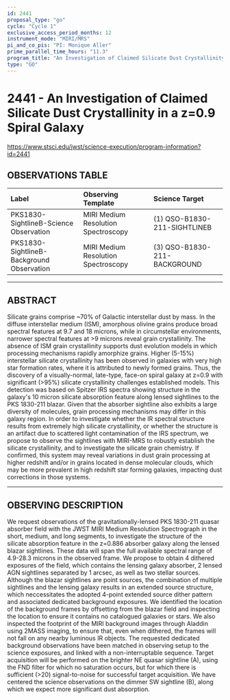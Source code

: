 ```yaml
---
id: 2441
proposal_type: "go"
cycle: "Cycle 1"
exclusive_access_period_months: 12
instrument_mode: "MIRI/MRS"
pi_and_co_pis: "PI: Monique Aller"
prime_parallel_time_hours: "11.3"
program_title: "An Investigation of Claimed Silicate Dust Crystallinity in a z=0.9 Spiral Galaxy"
type: "GO"
---
```

# 2441 - An Investigation of Claimed Silicate Dust Crystallinity in a z=0.9 Spiral Galaxy
https://www.stsci.edu/jwst/science-execution/program-information?id=2441
## OBSERVATIONS TABLE
| Label                                         | Observing Template                | Science Target                     |
| :-------------------------------------------- | :-------------------------------- | :--------------------------------- |
| PKS1830-SightlineB-Science Observation        | MIRI Medium Resolution Spectroscopy | (1) QSO-B1830-211-SIGHTLINEB       |
| PKS1830-SightlineB-Background Observation     | MIRI Medium Resolution Spectroscopy | (3) QSO-B1830-211-BACKGROUND       |

---

## ABSTRACT

Silicate grains comprise ~70% of Galactic interstellar dust by mass. In the diffuse interstellar medium (ISM), amorphous olivine grains produce broad spectral features at 9.7 and 18 microns, while in circumstellar environments, narrower spectral features at >9 microns reveal grain crystallinity. The absence of ISM grain crystallinity supports dust evolution models in which processing mechanisms rapidly amorphize grains. Higher (5-15%) interstellar silicate crystallinity has been observed in galaxies with very high star formation rates, where it is attributed to newly formed grains. Thus, the discovery of a visually-normal, late-type, face-on spiral galaxy at z=0.9 with significant (>95%) silicate crystallinity challenges established models. This detection was based on Spitzer IRS spectra showing structure in the galaxy's 10 micron silicate absorption feature along lensed sightlines to the PKS 1830-211 blazar. Given that the absorber sightline also exhibits a large diversity of molecules, grain processing mechanisms may differ in this galaxy region. In order to investigate whether the IR spectral structure results from extremely high silicate crystallinity, or whether the structure is an artifact due to scattered light contamination of the IRS spectrum, we propose to observe the sightlines with MIRI-MRS to robustly establish the silicate crystallinity, and to investigate the silicate grain chemistry. If confirmed, this system may reveal variations in dust grain processing at higher redshift and/or in grains located in dense molecular clouds, which may be more prevalent in high redshift star forming galaxies, impacting dust corrections in those systems.

---

## OBSERVING DESCRIPTION

We request observations of the gravitationally-lensed PKS 1830-211 quasar absorber field with the JWST MIRI Medium Resolution Spectrograph in the short, medium, and long segments, to investigate the structure of the silicate absorption feature in the z=0.886 absorber galaxy along the lensed blazar sightlines. These data will span the full available spectral range of 4.9-28.3 microns in the observed frame. We propose to obtain 4 dithered exposures of the field, which contains the lensing galaxy absorber, 2 lensed AGN sightlines separated by 1 arcsec, as well as two stellar sources. Although the blazar sightlines are point sources, the combination of multiple sightlines and the lensing galaxy results in an extended source structure, which neccessitates the adopted 4-point extended source dither pattern and associated dedicated background exposures. We identified the location of the background frames by offsetting from the blazar field and inspecting the location to ensure it contains no catalogued galaxies or stars. We also inspected the footprint of the MIRI background images through Aladdin using 2MASS imaging, to ensure that, even when dithered, the frames will not fall on any nearby luminous IR objects. The requested dedicated background observations have been matched in observing setup to the science exposures, and linked with a non-interruptable sequence. Target acquisition will be performed on the brighter NE quasar sightline (A), using the FND filter for which no saturation occurs, but for which there is sufficient (>20) signal-to-noise for successful target acquisition. We have centered the science observations on the dimmer SW sightline (B), along which we expect more significant dust absorption.